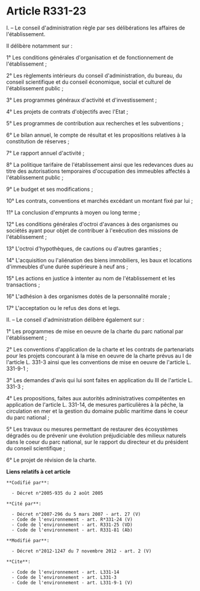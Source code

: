 # Article R331-23

I. – Le conseil d'administration règle par ses délibérations les affaires de l'établissement.

Il délibère notamment sur :

1° Les conditions générales d'organisation et de fonctionnement de l'établissement ;

2° Les règlements intérieurs du conseil d'administration, du bureau, du conseil scientifique et du conseil économique, social
et culturel de l'établissement public ;

3° Les programmes généraux d'activité et d'investissement ;

4° Les projets de contrats d'objectifs avec l'Etat ;

5° Les programmes de contribution aux recherches et les subventions ;

6° Le bilan annuel, le compte de résultat et les propositions relatives à la constitution de réserves ;

7° Le rapport annuel d'activité ;

8° La politique tarifaire de l'établissement ainsi que les redevances dues au titre des autorisations temporaires
d'occupation des immeubles affectés à l'établissement public ;

9° Le budget et ses modifications ;

10° Les contrats, conventions et marchés excédant un montant fixé par lui ;

11° La conclusion d'emprunts à moyen ou long terme ;

12° Les conditions générales d'octroi d'avances à des organismes ou sociétés ayant pour objet de contribuer à l'exécution des
missions de l'établissement ;

13° L'octroi d'hypothèques, de cautions ou d'autres garanties ;

14° L'acquisition ou l'aliénation des biens immobiliers, les baux et locations d'immeubles d'une durée supérieure à neuf
ans ;

15° Les actions en justice à intenter au nom de l'établissement et les transactions ;

16° L'adhésion à des organismes dotés de la personnalité morale ;

17° L'acceptation ou le refus des dons et legs.

II. – Le conseil d'administration délibère également sur :

1° Les programmes de mise en oeuvre de la charte du parc national par l'établissement ;

2° Les conventions d'application de la charte et les contrats de partenariats pour les projets concourant à la mise en oeuvre
de la charte prévus au I de l'article L. 331-3 ainsi que les conventions de mise en oeuvre de l'article L. 331-9-1 ;

3° Les demandes d'avis qui lui sont faites en application du III de l'article L. 331-3 ;

4° Les propositions, faites aux autorités administratives compétentes en application de l'article L. 331-14, de mesures
particulières à la pêche, la circulation en mer et la gestion du domaine public maritime dans le coeur du parc national ;

5° Les travaux ou mesures permettant de restaurer des écosystèmes dégradés ou de prévenir une évolution préjudiciable des
milieux naturels dans le coeur du parc national, sur le rapport du directeur et du président du conseil scientifique ;

6° Le projet de révision de la charte.

**Liens relatifs à cet article**

	**Codifié par**:

	  - Décret n°2005-935 du 2 août 2005

	**Cité par**:

	  - Décret n°2007-296 du 5 mars 2007 - art. 27 (V)
	  - Code de l'environnement - art. R*331-24 (V)
	  - Code de l'environnement - art. R331-25 (VD)
	  - Code de l'environnement - art. R331-81 (Ab)

	**Modifié par**:

	  - Décret n°2012-1247 du 7 novembre 2012 - art. 2 (V)

	**Cite**:

	  - Code de l'environnement - art. L331-14
	  - Code de l'environnement - art. L331-3
	  - Code de l'environnement - art. L331-9-1 (V)
